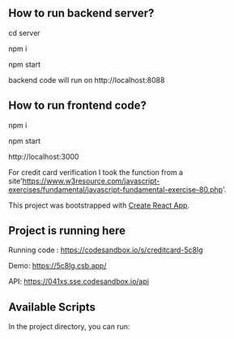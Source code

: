 ## How to run backend server?

cd server

npm i

npm start

backend code will run on http://localhost:8088

## How to run frontend code?

npm i

npm start

http://localhost:3000

For credit card verification I took the function from a site'https://www.w3resource.com/javascript-exercises/fundamental/javascript-fundamental-exercise-80.php'.

This project was bootstrapped with [Create React App](https://github.com/facebook/create-react-app).


## Project is running here 

Running code : https://codesandbox.io/s/creditcard-5c8lg

Demo: https://5c8lg.csb.app/

API: https://041xs.sse.codesandbox.io/api


## Available Scripts

In the project directory, you can run:

